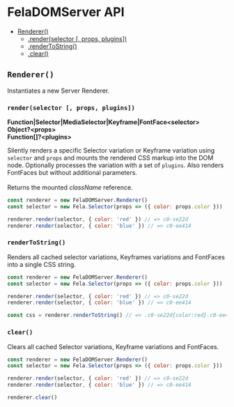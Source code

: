 # FelaDOMServer API

* [Renderer()](#renderernode)
  * [.render(selector [, props, plugins])](#renderselector--props-plugins)
  * [.renderToString()](#rendertostring)
  * [.clear()](#clear)

## `Renderer()`

Instantiates a new Server Renderer.
### `render(selector [, props, plugins])`
**Function|Selector|MediaSelector|Keyframe|FontFace\<selector>**<br>
**Object?\<props>**<br>
**Function[]?\<plugins>**

Silently renders a specific Selector variation or Keyframe variation using `selector` and `props` and mounts the rendered CSS markup into the DOM node. Optionally processes the variation with a set of  `plugins`. Also renders FontFaces but without additional parameters.<br><br>
Returns the mounted *className* reference.
```javascript
const renderer = new FelaDOMServer.Renderer()
const selector = new Fela.Selector(props => ({ color: props.color }))

renderer.render(selector, { color: 'red' }) // => c0-se22d
renderer.render(selector, { color: 'blue' }) // => c0-ee414
```

### `renderToString()`

Renders all cached selector variations, Keyframes variations and FontFaces into a single CSS string.
```javascript
const renderer = new FelaDOMServer.Renderer()
const selector = new Fela.Selector(props => ({ color: props.color }))

renderer.render(selector, { color: 'red' }) // => c0-se22d
renderer.render(selector, { color: 'blue' }) // => c0-ee414

const css = renderer.renderToString() // => .c0-se22d{color:red}.c0-ee414{color:blue}
```

### `clear()`
Clears all cached Selector variations, Keyframe variations and FontFaces.
```javascript
const renderer = new FelaDOMServer.Renderer()
const selector = new Fela.Selector(props => ({ color: props.color }))

renderer.render(selector, { color: 'red' }) // => c0-se22d
renderer.render(selector, { color: 'blue' }) // => c0-ee414

renderer.clear()
```
